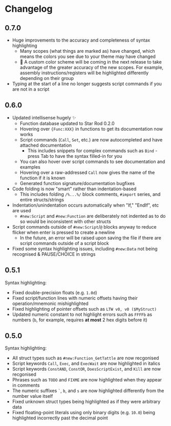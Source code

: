 # Changelog

## 0.7.0

- Huge improvements to the accuracy and completeness of syntax highlighting
    - Many scopes (what things are marked as) have changed, which means the colors you see due to your theme may have changed
    - :rocket: A custom color scheme will be coming in the next release to take advantage of the greater accuracy of the new scopes. For example, assembly instructions/registers will be highlighted differently depending on their group
- Typing at the start of a line no longer suggests script commands if you are not in a script

## 0.6.0

- Updated intellisense hugely :sparkles:
    - Function database updated to Star Rod 0.2.0
    - Hovering over `{Func:XXX}` in functions to get its documentation now works
    - Script commands (`Call`, `Set`, etc.) are now autocompleted and have attached documentation
        - This includes snippets for complex commands such as `Bind` - press Tab to have the syntax filled-in for you
    - You can also hover over script commands to see documentation and examples
    - Hovering over a raw-addressed `Call` now gives the name of the function if it is known
    - Generated function signature/documentation bugfixes
- Code folding is now "smart" rather than indentation-based
    - This includes folding `/%...%/` block comments, `#import` series, and entire structs/strings
- Indentation/unindentation occurs automatically when "If," "EndIf", etc are used
    - `#new:Script` and `#new:Function` are deliberately not indented as to do so would be inconsistent with other structs
- Script commands outside of `#new:Script`/`@` blocks anyway to reduce flicker when enter is pressed to create a newline
    - In the future, an error will be raised upon saving the file if there are script commands outside of a script block
- Fixed some syntax highlighting issues, including `#new:Data` not being recognised & PAUSE/CHOICE in strings

## 0.5.1

Syntax highlighting:
- Fixed double-precision floats (e.g. `1.0d`)
- Fixed script/function lines with numeric offsets having their operation/mnemonic mishighlighted
- Fixed highlighting of pointer offsets such as `LTW v0, v0 ($MyStruct)`
- Updated numeric constant to not highlight errors such as `FFFFb` as numbers (`b`, for example, requires __at most__ 2 hex digits before it)

## 0.5.0

Syntax highlighting:
- All struct types such as `#new:Function_GetTattle` are now recgonised
- Script keywords `Call`, `Exec`, and `ExecWait` are now highlighted in italics
- Script keywords `ConstAND`, `ConstOR`, `DoesScriptExist`, and `Kill` are now recgonised
- Phrases such as `TODO` and `FIXME` are now highlighted when they appear in comments
- The numeric suffixes `` ` ``, `b`, and `s` are now highlighted differently from the number value itself
- Fixed unknown struct types being highlighted as if they were arbitrary data
- Fixed floating-point literals using only binary digits (e.g. `10.0`) being highlighted incorrectly past the decimal point
